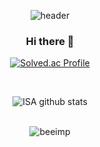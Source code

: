 <div align=center>
  
![header](https://capsule-render.vercel.app/api?type=soft&color=timeGradient&height=180&section=header&text=BeeImp&fontSize=70)

### Hi there 👋

<!--
**beeimp/beeimp** is a ✨ _special_ ✨ repository because its `README.md` (this file) appears on your GitHub profile.

Here are some ideas to get you started:

- 🔭 I’m currently working on ...
- 🌱 I’m currently learning ...
- 👯 I’m looking to collaborate on ...
- 🤔 I’m looking for help with ...
- 💬 Ask me about ...
- 📫 How to reach me: ...
- 😄 Pronouns: ...
- ⚡ Fun fact: ...
-->


[![Solved.ac Profile](http://mazassumnida.wtf/api/v2/generate_badge?boj=beeimp)](https://solved.ac/beeimp/)
 
<br/>

![ISA github stats](https://github-readme-stats.vercel.app/api?username=beeimp&count_private=true&show_icons=true&theme=radical)
  
<br/>
  
<img src="https://github-readme-stats.vercel.app/api/top-langs?username=beeimp&show_icons=true&locale=en&layout=compact" alt="beeimp" />
  
</div>
